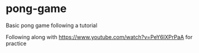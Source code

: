 # pong-game
Basic pong game following a tutorial

Following along with https://www.youtube.com/watch?v=PeY6lXPrPaA for practice

